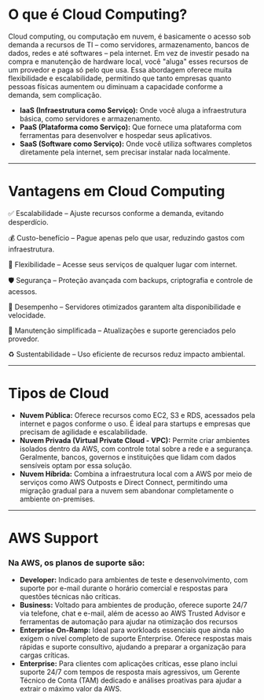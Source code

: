 # O que é Cloud Computing?
Cloud computing, ou computação em nuvem, é basicamente o acesso sob demanda a recursos de TI – como servidores, armazenamento, 
bancos de dados, redes e até softwares – pela internet. Em vez de investir pesado na compra e manutenção de hardware local, você "aluga" 
esses recursos de um provedor e paga só pelo que usa. Essa abordagem oferece muita flexibilidade e escalabilidade, permitindo que tanto 
empresas quanto pessoas físicas aumentem ou diminuam a capacidade conforme a demanda, sem complicação.


-   **IaaS (Infraestrutura como Serviço):** Onde você aluga a infraestrutura básica, como servidores e armazenamento.
-   **PaaS (Plataforma como Serviço):** Que fornece uma plataforma com ferramentas para desenvolver e hospedar seus aplicativos.
-   **SaaS (Software como Serviço):** Onde você utiliza softwares completos diretamente pela internet, sem precisar instalar nada localmente.

--- 
# Vantagens em Cloud Computing

✅ Escalabilidade – Ajuste recursos conforme a demanda, evitando desperdício.

💰 Custo-benefício – Pague apenas pelo que usar, reduzindo gastos com infraestrutura.

🔄 Flexibilidade – Acesse seus serviços de qualquer lugar com internet.

🛡️ Segurança – Proteção avançada com backups, criptografia e controle de acessos.

🚀 Desempenho – Servidores otimizados garantem alta disponibilidade e velocidade.

🔧 Manutenção simplificada – Atualizações e suporte gerenciados pelo provedor.

♻️ Sustentabilidade – Uso eficiente de recursos reduz impacto ambiental.


--- 
# Tipos de Cloud

-   **Nuvem Pública:** Oferece recursos como EC2, S3 e RDS, acessados pela internet e pagos conforme o uso. É ideal para startups e empresas que precisam de agilidade e escalabilidade.
-   **Nuvem Privada (Virtual Private Cloud - VPC):** Permite criar ambientes isolados dentro da AWS, com controle total sobre a rede e a segurança. Geralmente, bancos, governos e 
    instituições que lidam com dados sensíveis optam por essa solução.
-   **Nuvem Híbrida:** Combina a infraestrutura local com a AWS por meio de serviços como AWS Outposts e Direct Connect, permitindo uma migração gradual 
    para a nuvem sem abandonar completamente o ambiente on-premises.

--- 
# AWS Support

### Na AWS, os planos de suporte são:

-   **Developer:** Indicado para ambientes de teste e desenvolvimento, com suporte por e-mail durante o horário comercial e respostas para questões técnicas não críticas.
-   **Business:** Voltado para ambientes de produção, oferece suporte 24/7 via telefone, chat e e-mail, além de acesso ao AWS Trusted Advisor e ferramentas de automação para ajudar na otimização dos recursos
-   **Enterprise On-Ramp:** Ideal para workloads essenciais que ainda não exigem o nível completo de suporte Enterprise. Oferece respostas mais rápidas e suporte consultivo, 
    ajudando a preparar a organização para cargas críticas.
-   **Enterprise:** Para clientes com aplicações críticas, esse plano inclui suporte 24/7 com tempos de resposta mais agressivos, um Gerente Técnico de Conta (TAM) dedicado 
    e análises proativas para ajudar a extrair o máximo valor da AWS.